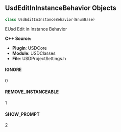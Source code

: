 ## UsdEditInInstanceBehavior Objects

```python
class UsdEditInInstanceBehavior(EnumBase)
```

EUsd Edit in Instance Behavior

**C++ Source:**

- **Plugin**: USDCore
- **Module**: USDClasses
- **File**: USDProjectSettings.h

<a id="unreal.UsdEditInInstanceBehavior.IGNORE"></a>

#### IGNORE

0

<a id="unreal.UsdEditInInstanceBehavior.REMOVE_INSTANCEABLE"></a>

#### REMOVE_INSTANCEABLE

1

<a id="unreal.UsdEditInInstanceBehavior.SHOW_PROMPT"></a>

#### SHOW_PROMPT

2

<a id="unreal.UsdUpAxis"></a>